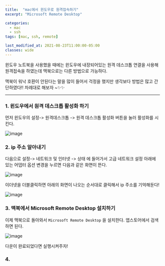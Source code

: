 ```yaml
---
title:  "mac에서 윈도우로 원격접속하기"
excerpt: "Microsoft Remote Desktop"

categories:
  - mac
  - ssh
tags: [mac, ssh, remote]

last_modified_at: 2021-08-23T11:00:00-05:00
classes: wide
---
```


윈도우 노트북을 사용했을 때에는 윈도우에 내장되어있는 원격 데스크톱 연결을 사용해 원격접속을 하였는데 맥북으로는 다른 방법으로 가능하다.

맥북이 워낙 호환이 안된다는 말을 많이 들어서 걱정을 했지만 생각보다 방법은 많고 간단하였다!! 차례대로 해보자 ~✨✨

<hr> 

### 1. 윈도우에서 원격 데스크톱 활성화 하기

먼저 윈도우의 설정-> 원격데스크톱 -> 원격 데스크톱 활성화 버튼을 눌러 활성화를 시킨다.

![image](https://user-images.githubusercontent.com/53431568/130391559-c60adb54-dce9-4d85-8597-4f3acfe78416.png)

### 2. ip 주소 알아내기

다음으로 설정-> 네트워크 및 인터넷 -> 상태 에 들어가서 고급 네트워크 설정 아래에 있는 어댑터 옵션 변경을 누르면 다음과 같은 화면이 뜬다.

![image](https://user-images.githubusercontent.com/53431568/130392312-19c2941e-5eed-4020-ab52-74ee05d2bdee.png)

이더넷을 더블클릭하면 아래의 화면이 나오는 순서대로 클릭해서 ip 주소를 기억해둔다!

![image](https://user-images.githubusercontent.com/53431568/130392445-3df394b2-dee3-4150-9b98-60a2f26b9717.png)

### 3. 맥북에서 Microsoft Remote Desktop 설치하기

이제 맥북으로 돌아와서 `Microsoft Remote Desktop` 을 설치한다. 앱스토어에서 검색하면 된다.

![image](https://user-images.githubusercontent.com/53431568/130392656-bbdfb1eb-1231-4758-8c16-288a1cf249e2.png)

다운이 완료되었다면  실행시켜주자!

### 4. 
